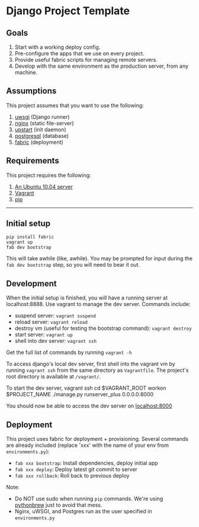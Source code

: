 # Django Project Template

## Goals
1. Start with a working deploy config.
2. Pre-configure the apps that we use on every project.
3. Provide useful fabric scripts for managing remote servers.
4. Develop with the same environment as the production server, from any machine.

## Assumptions
This project assumes that you want to use the following:

1. [uwsgi](http://projects.unbit.it/uwsgi/) (Django runner)
2. [nginx](http://wiki.nginx.org/Main) (static file-server)
3. [upstart](http://upstart.ubuntu.com/) (init daemon)
4. [postgresql](http://www.postgresql.org/) (database)
5. [fabric](http://docs.fabfile.org/en/1.4.0/index.html) (deployment)

## Requirements
This project requires the following:

1. [An Ubuntu 10.04 server](http://www.ubuntu.com/)
2. [Vagrant](http://vagrantup.com/)
3. [pip](http://pypi.python.org/pypi/pip)

---

## Initial setup
    pip install fabric
    vagrant up
    fab dev bootstrap

This will take awhile (like, awhile). You may be prompted for input during the `fab dev bootstrap` step, so you will need to bear it out.


## Development
When the initial setup is finished, you will have a running server at localhost:8888. Use vagrant to manage the dev server. Commands include:

*   suspend server:
    `vagrant suspend`
*   reload server:
    `vagrant reload`
*   destroy vm (useful for testing the bootstrap command):
    `vagrant destroy`
*   start server:
    `vagrant up`
*   shell into dev server:
    `vagrant ssh`

Get the full list of commands by running `vagrant -h`

To access django's local dev server, first shell into the vagrant vm by running `vagrant ssh` from the same directory as `Vagrantfile`. The project's root directory is available at `/vagrant/`.

To start the dev server,
    vagrant ssh
    cd $VAGRANT_ROOT
    workon $PROJECT_NAME
    ./manage.py runserver_plus 0.0.0.0:8000

You should now be able to access the dev server on [localhost:8000](http://localhost:8000)

## Deployment
This project uses fabric for deployment + provisioning. Several commands are already included (replace 'xxx' with the name of your env from `environments.py`):
*   `fab xxx bootstrap`: Install dependencies, deploy initial app
*   `fab xxx deploy`: Deploy latest git commit to server
*   `fab xxx rollback`: Roll back to previous deploy

Note:
*   Do NOT use sudo when running `pip` commands. We're using [pythonbrew](https://github.com/utahta/pythonbrew) just to avoid that mess.
*   Nginx, uWSGI, and Postgres run as the user specified in `environments.py`

